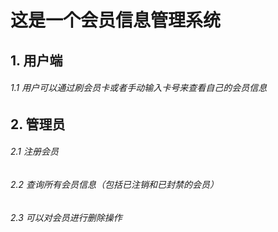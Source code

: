 # 这是一个会员信息管理系统



## 1. 用户端

###### 1.1  用户可以通过刷会员卡或者手动输入卡号来查看自己的会员信息

## 2. 管理员

###### 2.1 注册会员

###### 2.2 查询所有会员信息（包括已注销和已封禁的会员）

###### 2.3 可以对会员进行删除操作

